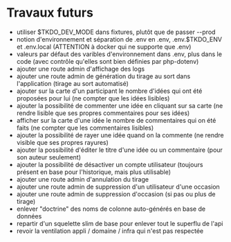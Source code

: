 # Travaux futurs

- utiliser $TKDO_DEV_MODE dans fixtures, plutôt que de passer --prod
- notion d'environnement et séparation de .env en .env, .env.$TKDO_ENV et .env.local
  (ATTENTION à docker qui ne supporte que .env)
- valeurs par défaut des varibles d'environnement dans .env, plus dans le code
  (avec contrôle qu'elles sont bien définies par php-dotenv)
- ajouter une route admin d'affichage des logs
- ajouter une route admin de génération du tirage au sort dans l'application (tirage au sort automatisé)
- ajouter sur la carte d'un participant le nombre d'idées qui ont été proposées pour lui (ne compter que les idées lisibles)
- ajouter la possibilité de commenter une idée en cliquant sur sa carte (ne rendre lisible que ses propres commentaires pour ses idées)
- afficher sur la carte d'une idée le nombre de commentaires qui on été faits (ne compter que les commentaires lisibles)
- ajouter la possibilité de rayer une idée quand on la commente (ne rendre visible que ses propres rayures)
- ajouter la possibilité d'éditer le titre d'une idée ou un commentaire (pour son auteur seulement)
- ajouter la possibilité de désactiver un compte utilisateur
  (toujours présent en base pour l'historique, mais plus utilisable)
- ajouter une route admin d'annulation du tirage
- ajouter une route admin de suppression d'un utilisateur d'une occasion
- ajouter une route admin de suppression d'occasion (si pas ou plus de tirage)
- enlever "doctrine" des noms de colonne auto-générés en base de données
- repartir d'un squelette slim de base pour enlever tout le superflu de l'api
- revoir la ventilation appli / domaine / infra qui n'est pas respectée
